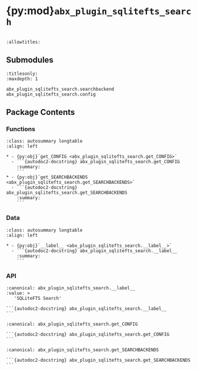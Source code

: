 # {py:mod}`abx_plugin_sqlitefts_search`

```{py:module} abx_plugin_sqlitefts_search
```

```{autodoc2-docstring} abx_plugin_sqlitefts_search
:allowtitles:
```

## Submodules

```{toctree}
:titlesonly:
:maxdepth: 1

abx_plugin_sqlitefts_search.searchbackend
abx_plugin_sqlitefts_search.config
```

## Package Contents

### Functions

````{list-table}
:class: autosummary longtable
:align: left

* - {py:obj}`get_CONFIG <abx_plugin_sqlitefts_search.get_CONFIG>`
  - ```{autodoc2-docstring} abx_plugin_sqlitefts_search.get_CONFIG
    :summary:
    ```
* - {py:obj}`get_SEARCHBACKENDS <abx_plugin_sqlitefts_search.get_SEARCHBACKENDS>`
  - ```{autodoc2-docstring} abx_plugin_sqlitefts_search.get_SEARCHBACKENDS
    :summary:
    ```
````

### Data

````{list-table}
:class: autosummary longtable
:align: left

* - {py:obj}`__label__ <abx_plugin_sqlitefts_search.__label__>`
  - ```{autodoc2-docstring} abx_plugin_sqlitefts_search.__label__
    :summary:
    ```
````

### API

````{py:data} __label__
:canonical: abx_plugin_sqlitefts_search.__label__
:value: >
   'SQLiteFTS Search'

```{autodoc2-docstring} abx_plugin_sqlitefts_search.__label__
```

````

````{py:function} get_CONFIG()
:canonical: abx_plugin_sqlitefts_search.get_CONFIG

```{autodoc2-docstring} abx_plugin_sqlitefts_search.get_CONFIG
```
````

````{py:function} get_SEARCHBACKENDS()
:canonical: abx_plugin_sqlitefts_search.get_SEARCHBACKENDS

```{autodoc2-docstring} abx_plugin_sqlitefts_search.get_SEARCHBACKENDS
```
````
